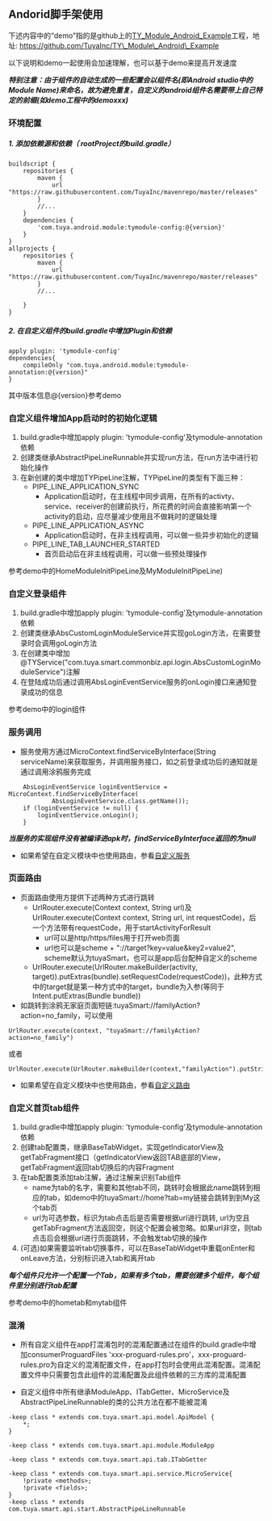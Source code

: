 ## Andorid脚手架使用
下述内容中的“demo”指的是github上的[TY_Module\_Android\_Example](https://github.com/TuyaInc/TY_Module_Android_Example)工程，地址: https://github.com/TuyaInc/TY\_Module\_Android\_Example

以下说明和demo一起使用会加速理解，也可以基于demo来提高开发速度

***特别注意：由于组件的自动生成的一些配置会以组件名(即Android studio中的Module Name)来命名，故为避免重复，自定义的android组件名需要带上自己特定的前缀(如demo工程中的demoxxx)***


### 环境配置
##### 1. 添加依赖源和依赖（ rootProject的build.gradle）

```
buildscript {
    repositories {
        maven {
            url "https://raw.githubusercontent.com/TuyaInc/mavenrepo/master/releases"
        }
        //...
    }
    dependencies {
        'com.tuya.android.module:tymodule-config:@{version}'
    }
}
allprojects {
    repositories {
        maven {
            url "https://raw.githubusercontent.com/TuyaInc/mavenrepo/master/releases"
        }
        //...

    }
}

```
##### 2. 在自定义组件的build.gradle中增加Plugin和依赖

```
apply plugin: 'tymodule-config'
dependencies{
    compileOnly "com.tuya.android.module:tymodule-annotation:@{version}"
}
```

其中版本信息@{version}参考demo

### 自定义组件增加App启动时的初始化逻辑
1. build.gradle中增加apply plugin: 'tymodule-config'及tymodule-annotation依赖
2. 创建类继承AbstractPipeLineRunnable并实现run方法，在run方法中进行初始化操作
3. 在新创建的类中增加TYPipeLine注解，TYPipeLine的类型有下面三种：
	+ PIPE\_LINE\_APPLICATION\_SYNC
		+ Application启动时，在主线程中同步调用，在所有的activty、service、receiver的创建前执行，所花费的时间会直接影响第一个activity的启动，应尽量减少使用且不做耗时的逻辑处理
	+ PIPE\_LINE\_APPLICATION\_ASYNC
		+ Application启动时，在非主线程调用，可以做一些异步初始化的逻辑
	+ PIPE\_LINE\_TAB\_LAUNCHER\_STARTED
		+ 首页启动后在非主线程调用，可以做一些预处理操作

参考demo中的HomeModuleInitPipeLine及MyModuleInitPipeLine)

### 自定义登录组件
1. build.gradle中增加apply plugin: 'tymodule-config'及tymodule-annotation依赖
2. 创建类继承AbsCustomLoginModuleService并实现goLogin方法，在需要登录时会调用goLogin方法
3. 在创建类中增加@TYService("com.tuya.smart.commonbiz.api.login.AbsCustomLoginModuleService")注解
4. 在登陆成功后通过调用AbsLoginEventService服务的onLogin接口来通知登录成功的信息

参考demo中的login组件

### 服务调用
+ 服务使用方通过MicroContext.findServiceByInterface(String serviceName)来获取服务，并调用服务接口，如之前登录成功后的通知就是通过调用涂鸦服务完成

```
    AbsLoginEventService loginEventService = MicroContext.findServiceByInterface(
            AbsLoginEventService.class.getName());
    if (loginEventService != null) {
        loginEventService.onLogin();
    }
```
***当服务的实现组件没有被编译进apk时，findServiceByInterface返回的为null***

+ 如果希望在自定义模块中也使用路由，参看[自定义服务](./odm_service.md)

### 页面路由

+ 页面路由使用方提供下述两种方式进行跳转
	+ UrlRouter.execute(Context context, String url)及UrlRouter.execute(Context context, String url, int requestCode)，后一个方法带有requestCode，用于startActivityForResult
		+ url可以是http/https/files用于打开web页面
		+ url也可以是scheme + "://target?key=value&key2=value2", scheme默认为tuyaSmart，也可以是app后台配种自定义的scheme	
	+ UrlRouter.execute(UrlRouter.makeBuilder(activity, target)).putExtras(bundle).setRequestCode(requestCode))，此种方式中的target就是第一种方式中的target，bundle为入参(等同于Intent.putExtras(Bundle bundle))
+ 如跳转到涂鸦无家庭页面短链:tuyaSmart://familyAction?action=no_family，可以使用

```
UrlRouter.execute(context, "tuyaSmart://familyAction?action=no_family")
```
或者

```
UrlRouter.execute(UrlRouter.makeBuilder(context,"familyAction").putString("action","no_family"))

```

+ 如果希望在自定义模块中也使用路由，参看[自定义路由](./odm_route.md)

### 自定义首页tab组件
1. build.gradle中增加apply plugin: 'tymodule-config'及tymodule-annotation依赖
2. 创建tab配置类，继承BaseTabWidget，实现getIndicatorView及getTabFragment接口（getIndicatorView返回TAB底部的View，getTabFragment返回tab切换后的内容Fragment
3. 在tab配置类添加tab注解，通过注解来识别Tab组件
	+ name为tab的名字，需要和其他tab不同，跳转时会根据此name跳转到相应的tab，如demo中的tuyaSmart://home?tab=my链接会跳转到到My这个tab页
	+ url为可选参数，标识为tab点击后是否需要根据url进行跳转, url为空且getTabFragment方法返回空，则这个配置会被忽略。如果url非空，则tab点击后会根据url进行页面跳转，不会触发tab切换的操作
4. (可选)如果需要监听tab切换事件，可以在BaseTabWidget中重载onEnter和onLeave方法，分别标识进入tab和离开tab

***每个组件只允许一个配置一个Tab，如果有多个tab，需要创建多个组件，每个组件里分别进行tab配置***

参考demo中的hometab和mytab组件

### 混淆
+ 所有自定义组件在app打混淆包时的混淆配置通过在组件的build.gradle中增加consumerProguardFiles 'xxx-proguard-rules.pro'，xxx-proguard-rules.pro为自定义的混淆配置文件，在app打包时会使用此混淆配置。混淆配置文件中只需要包含此组件的混淆配置及此组件依赖的三方库的混淆配置

+ 自定义组件中所有继承ModuleApp、ITabGetter、MicroService及AbstractPipeLineRunnable的类的公共方法在都不能被混淆

```
-keep class * extends com.tuya.smart.api.model.ApiModel {
    *;
}

-keep class * extends com.tuya.smart.api.module.ModuleApp

-keep class * extends com.tuya.smart.api.tab.ITabGetter

-keep class * extends com.tuya.smart.api.service.MicroService{
    !private <methods>;
    !private <fields>;
}
-keep class * extends com.tuya.smart.api.start.AbstractPipeLineRunnable

```